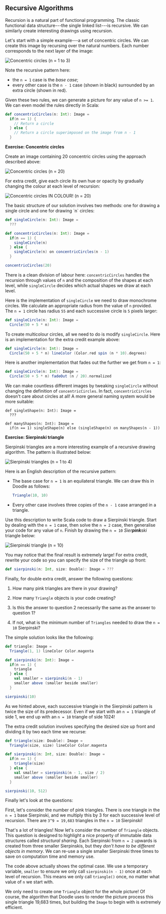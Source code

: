 ## Recursive Algorithms

Recursion is a natural part of functional programming.
The classic functional data structure---the single linked list---is recursive.
We can similarly create interesting drawings using recursion.

Let's start with a simple example---a set of concentric circles.
We can create this image by recursing over the natural numbers.
Each number corresponds to the next layer of the image:

![Concentric circles (n = 1 to 3)](src/pages/fp/concentric-circles-steps.pdf+svg)

Note the recursive pattern here:

 - the `n = 1` case is the *base case*;
 - every other case is the `n - 1` case (shown in black)
   surrounded by an extra circle (shown in red).

Given these two rules, we can generate a picture for any value of `n >= 1`.
We can even model the rules directly in Scala:

~~~ scala
def concentricCircles(n: Int): Image =
  if(n == 1) {
    // Return a circle
  } else {
    // Return a circle superimposed on the image from n - 1
  }
~~~

**Exercise: Concentric circles**

Create an image containing 20 concentric circles
using the approach described above:

![Concentric circles (n = 20)](src/pages/fp/concentric-circles.png)

For extra credit, give each circle its own hue or opacity
by gradually changing the colour at each level of recursion:

![Concentric circles IN COLOUR! (n = 20)](src/pages/fp/concentric-circles2.png)

<div class="solution">
The basic structure of our solution involves two methods:
one for drawing a single circle and one for drawing `n` circles:

~~~ scala
def singleCircle(n: Int): Image =
  ???

def concentricCircles(n: Int): Image =
  if(n == 1) {
    singleCircle(n)
  } else {
    singleCircle(n) on concentricCircles(n - 1)
  }

concentricCircles(20)
~~~

There is a clean division of labour here:
`concentricCircles` handles the recursion through values of `n`
and the composition of the shapes at each level,
while `singleCircle` decides which actual shapes we draw at each level.

Here is the implementation of `singleCircle` we need to draw monochrome circles.
We calculate an appropriate radius from the value of `n` provided.
The `n = 1` circle has radius `55` and
each successive circle is `5` pixels larger:

~~~ scala
def singleCircle(n: Int): Image =
  Circle(50 + 5 * n)
~~~

To create multicolour circles, all we need to do is modify `singleCircle`.
Here is an implementation for the extra credit example above:

~~~ scala
def singleCircle(n: Int): Image =
  Circle(50 + 5 * n) lineColor (Color.red spin (n * 10).degrees)
~~~

Here is another implementation that fades out the further we get from `n = 1`:

~~~ scala
def singleCircle(n: Int): Image =
  Circle(50 + 5 * n) fadeOut (n / 20).normalized
~~~

We can make countless different images by tweaking `singleCircle`
without changing the definition of `concentricCircles`.
In fact, `concentricCircles` doesn't care about circles at all!
A more general naming system would be more suitable:

~~~
def singleShape(n: Int): Image =
  ???

def manyShapes(n: Int): Image =
  if(n == 1) singleShape(n) else (singleShape(n) on manyShapes(n - 1))
~~~
</div>

**Exercise: Sierpinski triangle**

Sierpinski triangles are a more interesting example of a recursive drawing
algorithm. The pattern is illustrated below:


![Sierpinski triangles (n = 1 to 4)](src/pages/fp/sierpinski-steps.pdf+svg)

Here is an English description of the recursive pattern:

 -  The base case for `n = 1` is an equilateral triangle.
    We can draw this in Doodle as follows:

    ~~~ scala
    Triangle(10, 10)
    ~~~

 -  Every other case involves three copies of the `n - 1` case
    arranged in a triangle.

Use this description to write Scala code to draw a Sierpinski triangle.
Start by dealing with the `n = 1` case, then solve the `n = 2` case,
then generalise your code for any value of `n`. Finish by drawing the
`n = 10` *Sier**pink**ski* triangle below:

![Sierpinski triangle (n = 10)](src/pages/fp/sierpinski.png)

You may notice that the final result is extremely large!
For extra credit, rewrite your code so you can specify
the size of the triangle up front:

~~~ scala
def sierpinski(n: Int, size: Double): Image = ???
~~~

Finally, for double extra credit, answer the following questions:

 1. How many pink triangles are there in your drawing?

 2. How many `Triangle` objects is your code creating?

 3. Is this the answer to question 2 necessarily the same
    as the answer to question 1?

 4. If not, what is the minimum number of `Triangles`
    needed to draw the `n = 10` Sierpinski?

<div class="solution">
The simple solution looks like the following:

~~~ scala
def triangle: Image =
  Triangle(1, 1) lineColor Color.magenta

def sierpinski(n: Int): Image =
  if(n == 1) {
    triangle
  } else {
    val smaller = sierpinski(n - 1)
    smaller above (smaller beside smaller)
  }

sierpinski(10)
~~~

As we hinted above, each successive triangle in the Sierpinski pattern
is twice the size of its predecessor.
Even if we start with an `n = 1` triangle of side 1,
we end up with an `n = 10` triangle of side 1024!

The extra credit solution involves specifying the desired size up front
and dividing it by two each time we recurse:

~~~ scala
def triangle(size: Double): Image =
  Triangle(size, size) lineColor Color.magenta

def sierpinski(n: Int, size: Double): Image =
  if(n == 1) {
    triangle(size)
  } else {
    val smaller = sierpinski(n - 1, size / 2)
    smaller above (smaller beside smaller)
  }

sierpinski(10, 512)
~~~

Finally let's look at the questions:

First, let's consider the number of pink triangles.
There is one triangle in the `n = 1` base Sierpinski,
and we multiply this by 3 for each successive level of recursion.
There are `3^9 = 19,683` triangles in the `n = 10` Sierpinski!

That's a lot of triangles!
Now let's consider the number of `Triangle` objects.
This question is designed to highlight a nice property
of immutable data structures called *structural sharing*.
Each Sierpinski from `n = 2` upwards is created from three smaller
Sierpinskis, but they *don't have to be different objects in memory*.
We can re-use a single smaller Sierpinski three times
to save on computation time and memory use.

The code above actually shows the optimal case.
We use a temporary variable, `smaller` to ensure
we only call `sierpinski(n - 1)` once at each level of recursion.
This means we only call `triangle()` once,
no matter what value of `n` we start with.

We only need to create one `Triangle` object for the whole picture!
Of course, the algorithm that Doodle uses to render the picture
process this single triangle 19,683 times, but
building the `Image` to begin with is extremely efficient.
</div>
